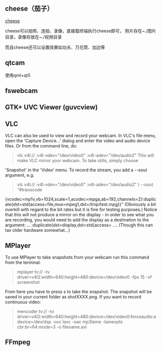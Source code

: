 ## cheese（茄子）
[cheese](https://www.archlinux.org/packages/?name=cheese) 

cheese可以拍照、连拍、录像，直接载终端执行cheese即可，
照片存在~./图片目录，录像存放在~./视频目录

而且cheese还可以设置效果如功夫、万花筒、加边等

## qtcam

使用qml+qt5

## fswebcam

## GTK+ UVC Viewer (guvcview)

## VLC

VLC can also be used to view and record your webcam. In VLC's file menu, open the 'Capture Device...' dialog and enter the video and audio device files. Or from the command line, do:

>vlc v4l:// :v4l-vdev="/dev/video0" :v4l-adev="/dev/audio2"
This will make VLC mirror your webcam. To take stills, simply choose 

'Snapshot' in the 'Video' menu. To record the stream, you add a --sout argument, e.g.
> vlc v4l:// :v4l-vdev="/dev/video0" :v4l-adev="/dev/audio2" \ 
  --sout "#transcode

{vcodec=mp1v,vb=1024,scale=1,acodec=mpga,ab=192,channels=2}:duplicate{dst=std{access=file,mux=mpeg1,dst=/tmp/test.mpg}}"
(Obviously a bit overkill with regard to the bit rates but it is fine for testing purposes.) Notice that this will not produce a mirror on the display - in order to see what you are recording, you would need to add the display as a destination to the argument:
... :duplicate{dst=display,dst=std{access= ....
(Though this can tax older hardware somewhat...)

## MPlayer
To use MPlayer to take snapshots from your webcam run this command from the terminal:
> mplayer tv:// -tv driver=v4l2:width=640:height=480:device=/dev/video0 -fps 15 -vf screenshot

From here you have to press s to take the snapshot. The snapshot will be saved in your current folder as shotXXXX.png. If you want to record continuous video:
> mencoder tv:// -tv driver=v4l2:width=640:height=480:device=/dev/video0:forceaudio:adevice=/dev/dsp -ovc lavc -oac mp3lame -lameopts cbr:br=64:mode=3 -o filename.avi

## FFmpeg


